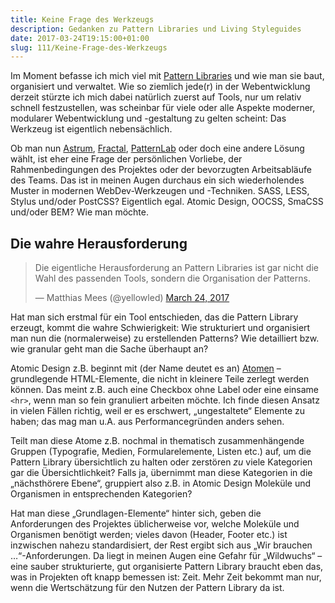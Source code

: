 ```yaml
---
title: Keine Frage des Werkzeugs
description: Gedanken zu Pattern Libraries und Living Styleguides
date: 2017-03-24T19:15:00+01:00
slug: 111/Keine-Frage-des-Werkzeugs
---
```


Im Moment befasse ich mich viel mit [Pattern Libraries](https://boagworld.com/design/pattern-library/) und wie man sie baut, organisiert und verwaltet. Wie so ziemlich jede(r) in der Webentwicklung derzeit stürzte ich mich dabei natürlich zuerst auf Tools, nur um relativ schnell festzustellen, was scheinbar für viele oder alle Aspekte moderner, modularer Webentwicklung und -gestaltung zu gelten scheint: Das Werkzeug ist eigentlich nebensächlich.

Ob man nun [Astrum](http://astrum.nodividestudio.com), [Fractal](http://fractal.build), [PatternLab](http://patternlab.io) oder doch eine andere Lösung wählt, ist eher eine Frage der persönlichen Vorliebe, der Rahmenbedingungen des Projektes oder der bevorzugten Arbeitsabläufe des Teams. Das ist in meinen Augen durchaus ein sich wiederholendes Muster in modernen WebDev-Werkzeugen und -Techniken. SASS, LESS, Stylus und/oder PostCSS? Eigentlich egal. Atomic Design, OOCSS, SmaCSS und/oder BEM? Wie man möchte.

## Die wahre Herausforderung

<blockquote class="twitter-tweet" data-lang="en"><p lang="de" dir="ltr">Die eigentliche Herausforderung an Pattern Libraries ist gar nicht die Wahl des passenden Tools, sondern die Organisation der Patterns.</p>&mdash; Matthias Mees (@yellowled) <a href="https://twitter.com/yellowled/status/845246009693421570">March 24, 2017</a></blockquote>

Hat man sich erstmal für ein Tool entschieden, das die Pattern Library erzeugt, kommt die wahre Schwierigkeit: Wie strukturiert und organisiert man nun die (normalerweise) zu erstellenden Patterns? Wie detailliert bzw. wie granular geht man die Sache überhaupt an?

Atomic Design z.B. beginnt mit (der Name deutet es an) [Atomen](http://atomicdesign.bradfrost.com/chapter-2/#atoms) – grundlegende HTML-Elemente, die nicht in kleinere Teile zerlegt werden können. Das meint z.B. auch eine Checkbox ohne Label oder eine einsame `<hr>`, wenn man so fein granuliert arbeiten möchte. Ich finde diesen Ansatz in vielen Fällen richtig, weil er es erschwert, „ungestaltete“ Elemente zu haben; das mag man u.A. aus Performancegründen anders sehen.

Teilt man diese Atome z.B. nochmal in thematisch zusammenhängende Gruppen (Typografie, Medien, Formularelemente, Listen etc.) auf, um die Pattern Library übersichtlich zu halten oder zerstören _zu_ viele Kategorien gar die Übersichtlichkeit? Falls ja, übernimmt man diese Kategorien in die „nächsthörere Ebene“, gruppiert also z.B. in Atomic Design Moleküle und Organismen in entsprechenden Kategorien?

Hat man diese „Grundlagen-Elemente“ hinter sich, geben die Anforderungen des Projektes üblicherweise vor, welche Moleküle und Organismen benötigt werden; vieles davon (Header, Footer etc.) ist inzwischen nahezu standardisiert, der Rest ergibt sich aus „Wir brauchen …“-Anforderungen. Da liegt in meinen Augen eine Gefahr für „Wildwuchs“ – eine sauber strukturierte, gut organisierte Pattern Library braucht eben das, was in Projekten oft knapp bemessen ist: Zeit. Mehr Zeit bekommt man nur, wenn die Wertschätzung für den Nutzen der Pattern Library da ist.
